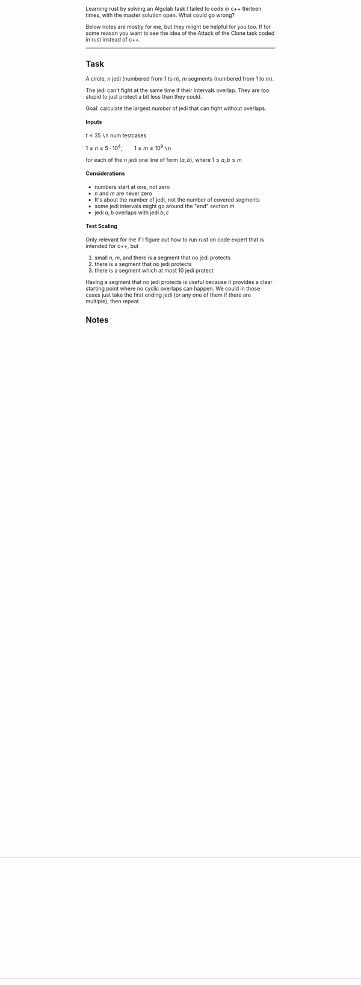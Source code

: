 Learning rust by solving an Algolab task I failed to code in c++ thirteen times, with the master solution open. What could go wrong?



Below notes are mostly for me, but they miight be helpful for you too. If for some reason you want to see the idea of the Attack of the Clone task coded in rust instead of c++.

<hr/>

## Task

A circle, $n$ jedi (numbered from $1$ to $n$), $m$ segments (numbered from $1$ to $m$).

The jedi can't fight at the same time if their intervals overlap. They are too stupid to just protect a bit less than they could.

Goal: calculate the largest *number* of jedi that can fight without overlaps.

#### Inputs

$t \leq 35$ <kbd>\n</kbd> num testcases

$1 \leq n \leq 5\cdot10^4,\qquad 1\leq m \leq 10^9$ <kbd>\n</kbd>

for each of the $n$ jedi one line of form $(a,b)$, where $1\leq a, b \leq m$

#### Considerations

* numbers start at one, not zero
* $n$ and $m$ are never zero
* It's about the number of jedi, not the number of covered segments
* some jedi intervals might go around the "end" section $m$
* jedi $a,b$ overlaps with jedi $b,c$

#### Test Scaling

Only relevant for me if I figure out how to run rust on code expert that is intended for c++, but

1. small $n$, $m$, and there is a segment that no jedi protects
2. there is a segment that no jedi protects
3. there is a segment which at most 10 jedi protect

Having a segment that no jedi protects is useful because it provides a clear starting point where no cyclic overlaps can happen. We could in those cases just take the first ending jedi (or any one of them if there are multiple), then repeat.

## Notes


<center><img src="./notes/note1.jpg" style="transform:rotate(-90deg);width:80%" /> </center>

![](./notes/note2.jpg)

### How to find the low-protected segment

This is where we want to start. How do we find it?

#### Option 1

We read all the intervals in, and keep one counter per each of the $m$ sections.

Con: uses much memory if $m$ is big. And takes $\mathcal{O}(n+m)$. That's not good, because $m$ could be a huge number even with very few jedi.

#### Option 2

Walk around the circle once, only considering start and end positions.
At the initial position, our count is an unknown value $v$. It represents the numbe of active jedi at this position. We walk through all such relevant positions, increasing $v$ if it is a start, decrasing if it is an end. For walking, we need a sorted list, done in $\mathcal{O}\left(n \log {\left(n\right)}\right)$.
[This link](https://stackoverflow.com/questions/56105305/how-to-sort-a-vec-of-structs-by-a-string-field) might explain sorting in rust.

We would like to know where the lowest number of jedi is at. For this, we don't need to know the initial $v$. We can simply keep track of its value and the best position so far. This is $\mathcal{O}(n)$.

### How to choose a starting jedi

of the $\ell \leq 10$ jedi in the low-protected segment, at most one can fight. If we pick one, the others are not fighting because they overlap in that segment.

If we pick none, we shall pick the first other jedi that has its END soonest. There could be multiple of those, but that does not matter. They all do not start before the low-protected segment, they all end at the same time, there is none that ends earlier, so they don't differ in the number of other jedi they occlude.

So we just do the whole program with different starting jedi $S$ at most $11$ times.
Save the value of $S^{start}$ for the iteration stop condition check (mentioned [later](#it's-a-Circle-though)).

In the end we just return the best (highest) of these 11 attempts.

### How to choose following jedi

Assume for a moment that the circle is not actually happening. Then we always pick according to Earliest-Deadline-First. Optimality proof by contradiction: If there was a different pick that were actually better, it would occlude less other jedi. Since we know a fixed position at which neither our pick $J_p$ nor the optimal pick $J_o$ had started, the only way this can happen is when $J_o$ ends earlier than $J_p$. Because moving the start of $J_o$ to the right only helps once it passes an ending - the first end it passes is the one of $J_p$, which would then not be overlapping with $J_o$ anymore and could safely be picked. But if $J_o$ indeed has a sooner end than $J_p$, it is equal to $J_p$.

So we conclude that we choose by EDF.

Of course we have to ignore jedi that overlap with already picked ones. For this I keep track of all jedi `Start`s that happened since the last `End` of a jedi I picked. That could be done with a constant-access array of size $n$ but I just use a hashset, since order does not matter to me and I want to clear the whole set easily every time I add a new `End` and hence invalidate all the jedi that started before that (and are thus already in the set but should no longer be).

#### It's a Circle though

when do we stop? 

We can't pick any jedi $J$ that has $J^{end} \geq S^{start}$ , since we already decided to take $S$ and can't allow overlaps with it. So whenever we pick the next jedi, we check whether the position $J^{end}$ is greater equals. If it is, stop the looping.

Since we are tracking the start positions anyway for [Option 2](#Option-2) of finding the low-protected segment, we can simply use the already-sorted list of all start and end positions. When we encounter $S^{start}$, we stop. However, this is actually **flawed** because we might then still consider a $J^{end}$ that just happens to come before $S^{start}$. So it's easier to just skipp all the $J^{start}$ in the list and always perform the check.

#### Would it make sense to have two lists?

one list with all starts and ends for choosing the low-protected segment, a different one with only all ends for choosing the jedi after that?

No. Because we need the memory for the $2n$ list anyway, and we only gain a constant factor in iteration speed that is offset by the same constant factor in sorting twice.

## Rust

### Parsing Input

Complete example to read a line from a file and parse it to an integer:
https://stackoverflow.com/a/29677167/2550406
https://doc.rust-lang.org/std/primitive.str.html#method.parse

Reading all lines from the file as an iterator:
https://doc.rust-lang.org/rust-by-example/std_misc/file/read_lines.html

Splitting the line into strings of numbers:
https://stackoverflow.com/a/26643821/2550406

### Primitives

![image-20211021084509234](README.assets/image-20211021084509234.png)

### Error Handling

https://blog.burntsushi.net/rust-error-handling/

https://stackoverflow.com/questions/48430836/rust-proper-error-handling-auto-convert-from-one-error-type-to-another-with-que

### Testing

I wrote a macro and some functions, so that if I have files `test1.in` and `test1.out` I just have to write in my tests module:

```
#[cfg(test)]
mod tests{
	use super::*;
	
	tmf!(test1); // test my file "test1.in"
	tmf!(my_custom_test); // test my file "my_custom_test.in"

}
```

## Running On Code Expert

==TODO==

I guess it could work by compiling to assembly and using it inline in c++...?

## Other

If I ever want to find this link again that discusses interoperating between c++ and rust by going through C, I will find it here.

* https://hsivonen.fi/modern-cpp-in-rust/
* https://docs.rust-embedded.org/book/interoperability/rust-with-c.html
* https://github.com/eqrion/cbindgen
